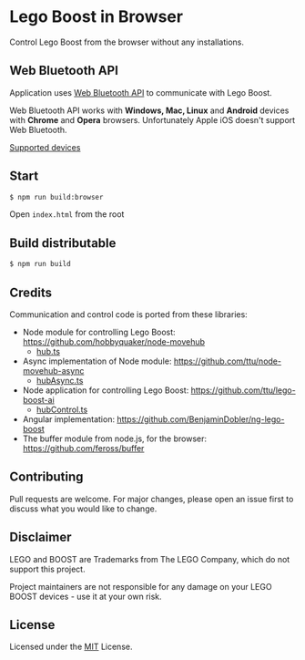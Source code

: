# Lego Boost in Browser

Control Lego Boost from the browser without any installations.

## Web Bluetooth API

Application uses [Web Bluetooth API](https://developer.mozilla.org/en-US/docs/Web/API/Web_Bluetooth_API) to communicate with Lego Boost. 

Web Bluetooth API works with __Windows, Mac, Linux__ and __Android__ devices with __Chrome__ and __Opera__ browsers. Unfortunately Apple iOS doesn't support Web Bluetooth. 

[Supported devices](https://github.com/WebBluetoothCG/web-bluetooth/blob/master/implementation-status.md)

## Start

```sh
$ npm run build:browser
```

Open `index.html` from the root

## Build distributable

```sh
$ npm run build
```

## Credits

Communication and control code is ported from these libraries:

* Node module for controlling Lego Boost: https://github.com/hobbyquaker/node-movehub
  * [hub.ts](./src/hub.ts)
* Async implementation of Node module: https://github.com/ttu/node-movehub-async
  * [hubAsync.ts](./src/hubAsync.ts)
* Node application for controlling Lego Boost: https://github.com/ttu/lego-boost-ai
  * [hubControl.ts](./src/ai/hubControl.ts)
* Angular implementation: https://github.com/BenjaminDobler/ng-lego-boost
* The buffer module from node.js, for the browser: https://github.com/feross/buffer

## Contributing

Pull requests are welcome. For major changes, please open an issue first to discuss what you would like to change.

## Disclaimer

LEGO and BOOST are Trademarks from The LEGO Company, which do not support this project. 

Project maintainers are not responsible for any damage on your LEGO BOOST devices - use it at your own risk.

## License

Licensed under the [MIT](https://github.com/ttu/lego-boost-browser/blob/master/LICENSE) License.
